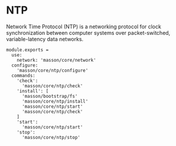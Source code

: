 
# NTP

Network Time Protocol (NTP) is a networking protocol for clock synchronization
between computer systems over packet-switched, variable-latency data networks.

    module.exports =
      use:
        network: 'masson/core/network'
      configure:
        'masson/core/ntp/configure'
      commands:
        'check':
          'masson/core/ntp/check'
        'install': [
          'masson/bootstrap/fs'
          'masson/core/ntp/install'
          'masson/core/ntp/start'
          'masson/core/ntp/check'
        ]
        'start':
          'masson/core/ntp/start'
        'stop':
          'masson/core/ntp/stop'

